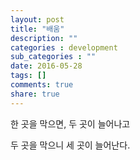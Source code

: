 ```yaml
---
layout: post
title: "배움"
description: ""
categories : development
sub_categories : ""
date: 2016-05-28
tags: []
comments: true
share: true
---
```


한 곳을 막으면, 두 곳이 늘어나고

두 곳을 막으니 세 곳이 늘어난다.

